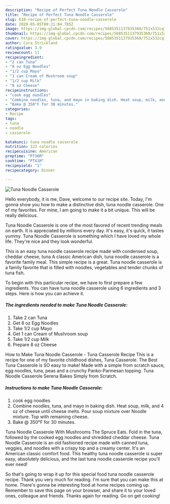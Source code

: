 ```yaml
---
description: "Recipe of Perfect Tuna Noodle Casserole"
title: "Recipe of Perfect Tuna Noodle Casserole"
slug: 610-recipe-of-perfect-tuna-noodle-casserole
date: 2020-05-05T00:21:04.785Z
image: https://img-global.cpcdn.com/recipes/5685351137935360/751x532cq70/tuna-noodle-casserole-recipe-main-photo.jpg
thumbnail: https://img-global.cpcdn.com/recipes/5685351137935360/751x532cq70/tuna-noodle-casserole-recipe-main-photo.jpg
cover: https://img-global.cpcdn.com/recipes/5685351137935360/751x532cq70/tuna-noodle-casserole-recipe-main-photo.jpg
author: Cora Strickland
ratingvalue: 3.9
reviewcount: 11
recipeingredient:
- "2 can Tuna"
- "8 oz Egg Noodles"
- "1/2 cup Mayo"
- "1 can Cream of Mushroom soup"
- "1/2 cup Milk"
- "8 oz Cheese"
recipeinstructions:
- "cook egg noodles"
- "Combine noodles, tuna, and mayo in baking dish. Heat soup, milk, and 4 oz of cheese until cheese melts.  Pour soup mixture over Noodle mixture. Top with remaining cheese."
- "Bake @ 350°F for 30 minutes."
categories:
- Recipe
tags:
- tuna
- noodle
- casserole

katakunci: tuna noodle casserole 
nutrition: 123 calories
recipecuisine: American
preptime: "PT36M"
cooktime: "PT41M"
recipeyield: "1"
recipecategory: Dinner

---
```



![Tuna Noodle Casserole](https://img-global.cpcdn.com/recipes/5685351137935360/751x532cq70/tuna-noodle-casserole-recipe-main-photo.jpg)

Hello everybody, it is me, Dave, welcome to our recipe site. Today, I'm gonna show you how to make a distinctive dish, tuna noodle casserole. One of my favorites. For mine, I am going to make it a bit unique. This will be really delicious.

Tuna Noodle Casserole is one of the most favored of recent trending meals on earth. It is appreciated by millions every day. It's easy, it's quick, it tastes yummy. Tuna Noodle Casserole is something which I have loved my whole life. They're nice and they look wonderful.

This is an easy tuna noodle casserole recipe made with condensed soup, cheddar cheese, tuna A classic American dish, tuna noodle casserole is a favorite family meal. This simple recipe is a great. Tuna noodle casserole is a family favorite that is filled with noodles, vegetables and tender chunks of tuna fish.


To begin with this particular recipe, we have to first prepare a few ingredients. You can have tuna noodle casserole using 6 ingredients and 3 steps. Here is how you can achieve it.

<!--inarticleads1-->

##### The ingredients needed to make Tuna Noodle Casserole:

1. Take 2 can Tuna
1. Get 8 oz Egg Noodles
1. Take 1/2 cup Mayo
1. Get 1 can Cream of Mushroom soup
1. Take 1/2 cup Milk
1. Prepare 8 oz Cheese


How to Make Tuna Noodle Casserole - Tuna Casserole Recipe This is a recipe for one of my favorite childhood dishes, Tuna Casserole. The Best Tuna Casserole is SO easy to make! Made with a simple from scratch sauce, egg noodles, tuna, peas and a crunchy Panko-Parmesan topping. Tuna Noodle Casserole Serena Bakes Simply from Scratch. 

<!--inarticleads2-->

##### Instructions to make Tuna Noodle Casserole:

1. cook egg noodles
1. Combine noodles, tuna, and mayo in baking dish. Heat soup, milk, and 4 oz of cheese until cheese melts.  Pour soup mixture over Noodle mixture. Top with remaining cheese.
1. Bake @ 350°F for 30 minutes.


Tuna Noodle Casserole With Mushrooms The Spruce Eats. Fold in the tuna, followed by the cooked egg noodles and shredded cheddar cheese. Tuna Noodle Casserole is an old fashioned recipe made with canned tuna, veggies, and noodles with a crispy top and a creamy center. It&#39;s an American classic comfort food. This healthy tuna noodle casserole is super easy, absolutely delicious, and the last tuna noodle casserole recipe you&#39;ll ever need! 

So that's going to wrap it up for this special food tuna noodle casserole recipe. Thank you very much for reading. I'm sure that you can make this at home. There's gonna be interesting food at home recipes coming up. Remember to save this page on your browser, and share it to your loved ones, colleague and friends. Thanks again for reading. Go on get cooking!
